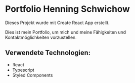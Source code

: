 # Portfolio Henning Schwichow

Dieses Projekt wurde mit Create React App erstellt.

Dies ist mein Portfolio, um mich und meine Fähigkeiten und Kontaktmöglichkeiten vorzustellen.

## Verwendete Technologien:

- React
- Typescript
- Styled Components
